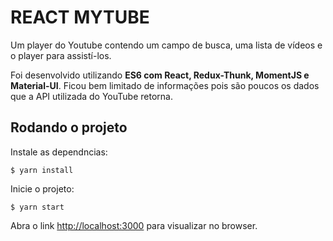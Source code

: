 # REACT MYTUBE
Um player do Youtube contendo um campo de busca, uma lista de vídeos e o player para assistí-los.

Foi desenvolvido utilizando **ES6 com React, Redux-Thunk, MomentJS e Material-UI**.
Ficou bem limitado de informações pois são poucos os dados que a API utilizada do YouTube retorna.

## Rodando o projeto
Instale as dependncias:

`$ yarn install`

Inicie o projeto:

`$ yarn start`

Abra o link [http://localhost:3000](http://localhost:3000) para visualizar no browser.
